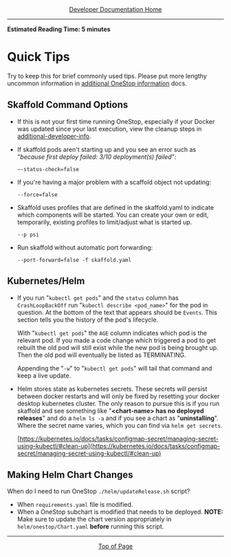 <div align="center"><a href="/onestop/developer">Developer Documentation Home</a></div>
<hr>

**Estimated Reading Time: 5 minutes**
# Quick Tips
Try to keep this for brief commonly used tips. Please put more lengthy uncommon information in [additional OneStop information](additional-developer-info) docs.

## Skaffold Command Options
* If this is not your first time running OneStop, especially if your Docker was updated since your last execution, view the cleanup steps in [additional-developer-info](additional-developer-info).

* If skaffold pods aren't starting up and you see an error such as "*because first deploy failed: 3/10 deployment(s) failed*":

    `—-status-check=false`
    
* If you're having a major problem with a scaffold object not updating:

    `--force=false`
    
* Skaffold uses profiles that are defined in the skaffold.yaml to indicate which components will be started. You can create your own or edit, temporarily, existing profiles to limit/adjust what is started up. 

    `--p psi`    

* Run skaffold without automatic port forwarding:

    `--port-forward=false -f skaffold.yaml`
 

## Kubernetes/Helm
* If you run "`kubectl get pods`" and the `status` column has `CrashLoopBackOff` run "`kubectl describe <pod_name>`" for the pod in question. At the bottom of the text that appears should be `Events`. This section tells you the history of the pod's lifecycle.
 
    With "`kubectl get pods`" the `AGE` column indicates which pod is the relevant pod. If you made a code change which triggered a pod to get rebuilt the old pod will still exist while the new pod is being brought up. Then the old pod will eventually be listed as TERMINATING.

    Appending the "`-w`" to "`kubectl get pods`" will tail that command and keep a live update.

* Helm stores state as kubernetes secrets. These secrets will persist between docker restarts and will only be fixed by resetting your docker desktop kubernetes cluster. 
 The only reason to pursue this is if you run skaffold and see something like "**\<chart-name\> has no deployed releases**" and do a `helm ls -a` and if you see a chart as "**uninstalling**". Where the secret name varies, which you can find via `helm get secrets`.

  [https://kubernetes.io/docs/tasks/configmap-secret/managing-secret-using-kubectl/#clean-up](https://kubernetes.io/docs/tasks/configmap-secret/managing-secret-using-kubectl/#clean-up)

## Making Helm Chart Changes
When do I need to run OneStop `./helm/updateRelease.sh` script?
- When `requirements.yaml` file is modified.
- When a OneStop subchart is modified that needs to be deployed. **NOTE:** Make sure to update the chart version appropriately in `helm/onestop/Chart.yaml` **before** running this script.

<hr>
<div align="center"><a href="#">Top of Page</a></div>
